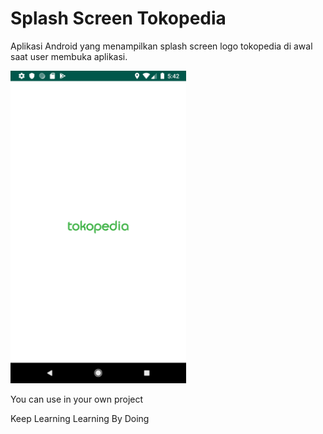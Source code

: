 # Splash Screen Tokopedia

Aplikasi Android yang menampilkan splash screen logo tokopedia di awal saat user membuka aplikasi.

<a href="url"><img src="screenshot/Screenshot_1561891328.png" height="500"></a>

You can use in your own project

Keep Learning
Learning By Doing
